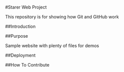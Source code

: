 #Starer Web Project

This repository is for showing how Git and GitHub work

##Introduction

##Purpose

Sample website with plenty of files for demos

##Deployment

##How To Contribute